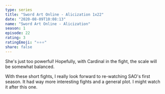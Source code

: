```yaml
---
type: series
title: "Sword Art Online - Alicization 1x22"
date: "2020-08-09T10:08:13"
name: "Sword Art Online - Alicization"
season: 1
episode: 22
rating: 3
ratingEmoji: "⭐️⭐️⭐️"
share: false
---
```


She's just too powerful! Hopefully, with Cardinal in the fight, the scale will be somewhat balanced.

With these short fights, I really look forward to re-watching SAO's first season. It had way more interesting fights and a general plot. I might watch it after this one.
